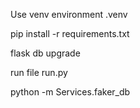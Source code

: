 Use venv environment .venv

<!-- After clone install dependencies  -->

pip install -r requirements.txt

<!-- flask db init (first time) -->

flask db upgrade

run file run.py

<!-- How run faker db  -->

python -m Services.faker_db
